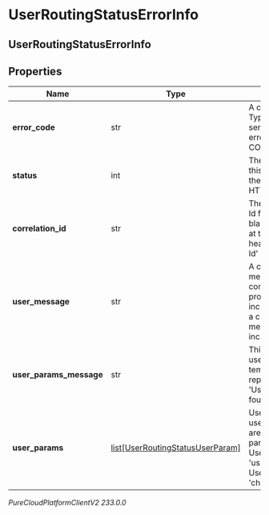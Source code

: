 # UserRoutingStatusErrorInfo

## UserRoutingStatusErrorInfo

## Properties

|Name | Type | Description | Notes|
|------------ | ------------- | ------------- | -------------|
| **error_code** | str | A code unique to this error. Typically prefixed with the service that originated the error. For example CONFIG_USER_NOT_FOUND | [optional] |
| **status** | int | The HTTP status code for this message. If left blank the status code from the HTTP response is used. | [optional] |
| **correlation_id** | str | The correlation Id or context Id for this message. If left blank the Public API will look at the HTTP response header &#39;ININ-Correlation-Id&#39; instead. | [optional] |
| **user_message** | str | A customer friendly message. This should be a complete sentence, use proper grammar and only include information useful to a customer. This is not a dev message and should not include things like Org Id | [optional] |
| **user_params_message** | str | This is the same as userMessage except it uses template fields for variable replacement. For instance: &#39;User {username} was not found&#39; | [optional] |
| **user_params** | [list[UserRoutingStatusUserParam]](UserRoutingStatusUserParam) | Used in conjunction with userParamsMessage. These are the template parameters. For instance: UserParam.key &#x3D; &#39;username&#39;, UserParam.value &#x3D; &#39;chuck.pulfer&#39; | [optional] |



_PureCloudPlatformClientV2 233.0.0_
